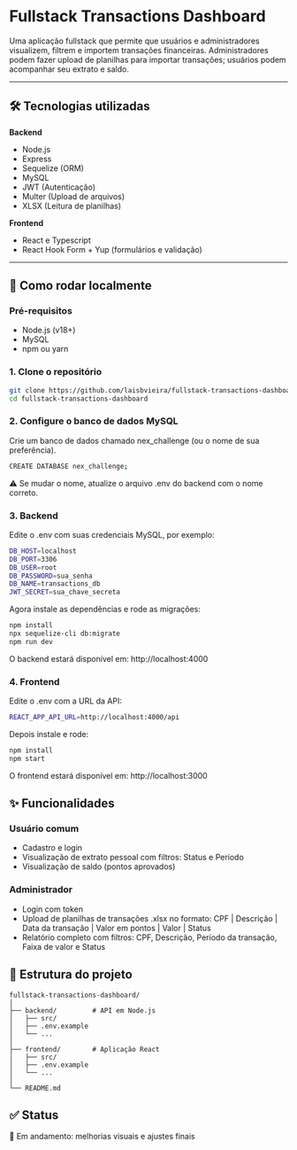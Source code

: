# Fullstack Transactions Dashboard

Uma aplicação fullstack que permite que usuários e administradores visualizem, filtrem e importem transações financeiras. Administradores podem fazer upload de planilhas para importar transações; usuários podem acompanhar seu extrato e saldo.

---

## 🛠 Tecnologias utilizadas

**Backend**
- Node.js
- Express
- Sequelize (ORM)
- MySQL
- JWT (Autenticação)
- Multer (Upload de arquivos)
- XLSX (Leitura de planilhas)

**Frontend**
- React e Typescript
- React Hook Form + Yup (formulários e validação)

---

## 🚀 Como rodar localmente

### Pré-requisitos

- Node.js (v18+)
- MySQL
- npm ou yarn

### 1. Clone o repositório

```bash
git clone https://github.com/laisbvieira/fullstack-transactions-dashboard.git
cd fullstack-transactions-dashboard
```

### 2. Configure o banco de dados MySQL

Crie um banco de dados chamado nex_challenge (ou o nome de sua preferência).

```bash
CREATE DATABASE nex_challenge;
```
⚠️ Se mudar o nome, atualize o arquivo .env do backend com o nome correto.

### 3. Backend

Edite o .env com suas credenciais MySQL, por exemplo:

```bash
DB_HOST=localhost
DB_PORT=3306
DB_USER=root
DB_PASSWORD=sua_senha
DB_NAME=transactions_db
JWT_SECRET=sua_chave_secreta
```

Agora instale as dependências e rode as migrações:

```bash
npm install
npx sequelize-cli db:migrate
npm run dev
```

O backend estará disponível em: http://localhost:4000

### 4. Frontend

Edite o .env com a URL da API:

```bash
REACT_APP_API_URL=http://localhost:4000/api
```

Depois instale e rode:
```bash
npm install
npm start
```

O frontend estará disponível em: http://localhost:3000

## ✨ Funcionalidades

### Usuário comum

* Cadastro e login
* Visualização de extrato pessoal com filtros: Status e Período
* Visualização de saldo (pontos aprovados)

### Administrador

* Login com token
* Upload de planilhas de transações .xlsx no formato: CPF | Descrição | Data da transação | Valor em pontos | Valor | Status
* Relatório completo com filtros: CPF, Descrição, Período da transação, Faixa de valor e Status

## 📂 Estrutura do projeto

```text
fullstack-transactions-dashboard/
│
├── backend/         # API em Node.js
│   ├── src/
│   ├── .env.example
│   └── ...
│
├── frontend/        # Aplicação React
│   ├── src/
│   ├── .env.example
│   └── ...
│
└── README.md
```

## ✅ Status

🔧 Em andamento: melhorias visuais e ajustes finais
